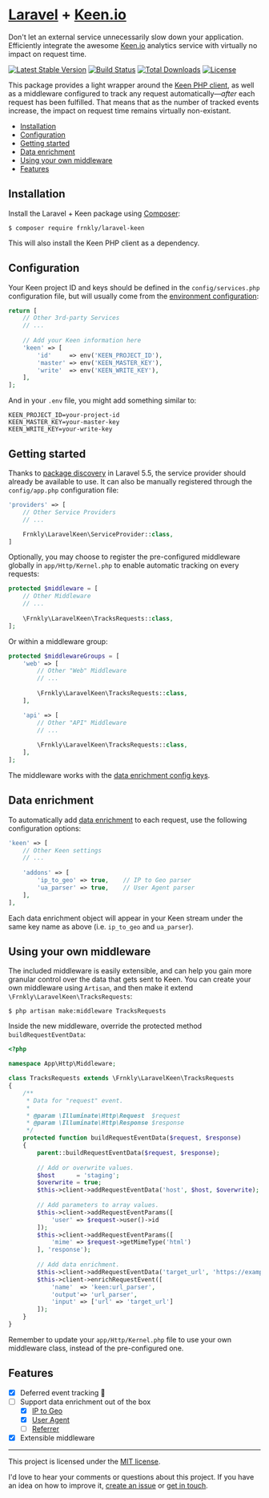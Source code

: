 # [Laravel](https://laravel.com) + [Keen.io](https://keen.io)

Don't let an external service unnecessarily slow down your application.
Efficiently integrate the awesome [Keen.io](https://keen.io) analytics service
with virtually no impact on request time.

[![Latest Stable Version](https://poser.pugx.org/frnkly/laravel-keen/version)](https://packagist.org/packages/frnkly/laravel-keen)
[![Build Status](https://travis-ci.org/frnkly/laravel-keen.png)](https://travis-ci.org/frnkly/laravel-keen)
[![Total Downloads](https://poser.pugx.org/frnkly/laravel-keen/downloads)](https://packagist.org/packages/frnkly/laravel-keen)
[![License](https://poser.pugx.org/frnkly/laravel-keen/license)](https://packagist.org/packages/frnkly/laravel-keen)

This package provides a light wrapper around the 
[Keen PHP client](https://github.com/keenlabs/KeenClient-PHP), as well as a 
middleware configured to track any request automatically—_after_ each request 
has been fulfilled. That means that as the number of tracked events increase, 
the impact on request time remains virtually non-existant.

- [Installation](#installation)
- [Configuration](#configuration)
- [Getting started](#getting-started)
- [Data enrichment](#data-enrichment)
- [Using your own middleware](#using-your-own-middleware)
- [Features](#features)

## Installation

Install the Laravel + Keen package using [Composer](https://getcomposer.org):

    $ composer require frnkly/laravel-keen

This will also install the Keen PHP client as a dependency.

## Configuration

Your Keen project ID and keys should be defined in the `config/services.php` 
configuration file, but will usually come from the 
[environment configuration](https://laravel.com/docs/configuration):

```php
return [
    // Other 3rd-party Services
    // ...
    
    // Add your Keen information here
    'keen' => [
        'id'     => env('KEEN_PROJECT_ID'),
        'master' => env('KEEN_MASTER_KEY'),
        'write'  => env('KEEN_WRITE_KEY'),
    ],
];
```

And in your `.env` file, you might add something similar to:

```
KEEN_PROJECT_ID=your-project-id
KEEN_MASTER_KEY=your-master-key
KEEN_WRITE_KEY=your-write-key
```

## Getting started

Thanks to [package discovery](https://laravel.com/docs/packages#package-discovery) 
in Laravel 5.5, the service provider should already be available to use. It can 
also be manually registered through the `config/app.php` configuration file:

```php
'providers' => [
    // Other Service Providers
    // ...

    Frnkly\LaravelKeen\ServiceProvider::class,
]
```

Optionally, you may choose to register the pre-configured middleware globally 
in `app/Http/Kernel.php` to enable automatic tracking on every requests:

```php
protected $middleware = [
    // Other Middleware
    // ...
    
    \Frnkly\LaravelKeen\TracksRequests::class,
];
```

Or within a middleware group:

```php
protected $middlewareGroups = [
    'web' => [
        // Other "Web" Middleware
        // ...
        
        \Frnkly\LaravelKeen\TracksRequests::class,
    ],

    'api' => [
        // Other "API" Middleware
        // ...
        
        \Frnkly\LaravelKeen\TracksRequests::class,
    ],
];
```

The middleware works with the [data enrichment config keys](#data-enrichment).

## Data enrichment
To automatically add [data enrichment](https://keen.io/docs/api/?php#data-enrichment) 
to each request, use the following configuration options:

```php
'keen' => [
    // Other Keen settings
    // ...
    
    'addons' => [
        'ip_to_geo' => true,    // IP to Geo parser
        'ua_parser' => true,    // User Agent parser
    ],
],
```

Each data enrichment object will appear in your Keen stream under the same key 
name as above (i.e. `ip_to_geo` and `ua_parser`).

## Using your own middleware

The included middleware is easily extensible, and can help you gain more
granular control over the data that gets sent to Keen. You can create your own 
middleware using `Artisan`, and then make it extend 
`\Frnkly\LaravelKeen\TracksRequests`:

    $ php artisan make:middleware TracksRequests
    
Inside the new middleware, override the protected method 
`buildRequestEventData`:

```php
<?php

namespace App\Http\Middleware;

class TracksRequests extends \Frnkly\LaravelKeen\TracksRequests
{
    /**
     * Data for "request" event.
     *
     * @param \Illuminate\Http\Request  $request
     * @param \Illuminate\Http\Response $response
     */
    protected function buildRequestEventData($request, $response)
    {
        parent::buildRequestEventData($request, $response);
        
        // Add or overwrite values.
        $host      = 'staging';
        $overwrite = true;
        $this->client->addRequestEventData('host', $host, $overwrite);
        
        // Add parameters to array values.
        $this->client->addRequestEventParams([
            'user' => $request->user()->id
        ]);
        $this->client->addRequestEventParams([
            'mime' => $request->getMimeType('html')
        ], 'response');
        
        // Add data enrichment.
        $this->client->addRequestEventData('target_url', 'https://example.com');
        $this->client->enrichRequestEvent([
            'name'  => 'keen:url_parser',
            'output'=> 'url_parser',
            'input' => ['url' => 'target_url']
        ]);
    }
}
```

Remember to update your `app/Http/Kernel.php` file to use your own middleware
class, instead of the pre-configured one.

## Features

- [x] Deferred event tracking :raised_hands:
- [ ] Support data enrichment out of the box
    - [x] [IP to Geo](https://keen.io/docs/streams/ip-to-geo-enrichment)
    - [x] [User Agent](https://keen.io/docs/streams/user-agent-enrichment)
    - [ ] [Referrer](https://keen.io/docs/streams/referrer-enrichment)
- [x] Extensible middleware

-----------
This project is licensed under the [MIT license](https://github.com/frnkly/laravel-keen/blob/dev/LICENSE).

I'd love to hear your comments or questions about this project. If you have an idea on how to improve it, [create an issue](https://github.com/frnkly/laravel-keen/issues/new) or [get in touch](https://frnk.ca).
